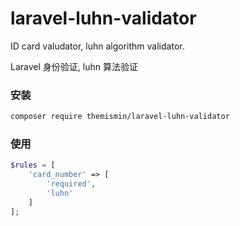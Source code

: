 # laravel-luhn-validator

ID card valudator, luhn algorithm validator.

Laravel 身份验证, luhn 算法验证

### 安装

```bash
composer require themismin/laravel-luhn-validator
```

### 使用
```php
$rules = [
    'card_number' => [
        'required',
        'luhn'
    ]
];
```
